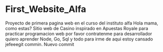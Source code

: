 # First_Website_Alfa
Proyecto de primera pagina web en el curso del instituto alfa Hola mama, como estas?
Sitio web de Casino inspirado en Apuestas Royale para practicar programacion web por favor contratenme para 
desarrollador quiero aprender Node, Go, Sql y todo para irme de aqui estoy cansado jefeeegit commin.
Nuevo commit
